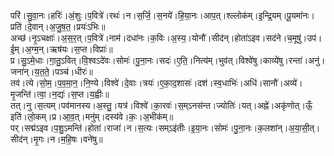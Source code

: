 

  
परि॑।सु॒वा॒नः।हरिः॑।अं॒शुः।प॒वित्रे॑।रथः॑।न।स॒र्जि॒।स॒नये॑।हि॒या॒नः।आप॒त्।श्ल्लोक॑म्।इ॒न्द्रि॒यम्।पू॒यमा॑नः।प्रति॑।दे॒वान्।अ॒जु॒ष॒त॒।प्रयः॑ऽभिः॥  
अच्छ॑।नृ॒ऽचक्षाः॑।अ॒स॒र॒त्।प॒वित्रे॑।नाम॑।दधा॑नः।क॒विः।अ॒स्य॒।योनौ॑।सीद॑न्।होता॑ऽइव।सद॑ने।च॒मूषु॑।उप॑।ई॒म्।अ॒ग्म॒न्।ऋष॑यः।स॒प्त।विप्राः॑॥  
प्र।सु॒ऽमे॒धाः।गा॒तु॒ऽवित्।वि॒श्वऽदे॑वः।सोमः॑।पु॒ना॒नः।सदः॑।ए॒ति॒।नित्य॑म्।भुव॑त्।विश्वे॑षु।काव्ये॑षु।रन्ता॑।अनु॑।जना॑न्।य॒त॒ते॒।पञ्च॑।धीरः॑॥  
तव॑।त्ये।सो॒म॒।प॒व॒मा॒न॒।नि॒ण्ये।विश्वे॑।दे॒वाः।त्रयः॑।ए॒का॒द॒शासः॑।दश॑।स्व॒धाभिः॑।अधि॑।सानौ॑।अव्ये॑।मृ॒जन्ति॑।त्वा॒।न॒द्यः॑।स॒प्त।य॒ह्वीः॥  
तत्।नु।स॒त्यम्।पव॑मानस्य।अ॒स्तु॒।यत्र॑।विश्वे॑।का॒रवः॑।स॒म्ऽनस॑न्त।ज्योतिः॑।यत्।अह्ने॑।अकृ॑णोत्।ऊँ॒ इति॑।लो॒कम्।प्र।आ॒व॒त्।मनु॑म्।दस्य॑वे।कः॒।अ॒भीक॑म्॥  
पर्।सद्म॑ऽइव।प॒शु॒ऽमन्ति॑।होता॑।राजा॑।न।स॒त्यः।सम्ऽइ॑तीः।इ॒या॒नः।सोमः॑।पु॒ना॒नः।क॒लशा॑न्।अ॒या॒सी॒त्।सीद॑न्।मृ॒गः।न।म॒हि॒षः।वने॑षु॥  
